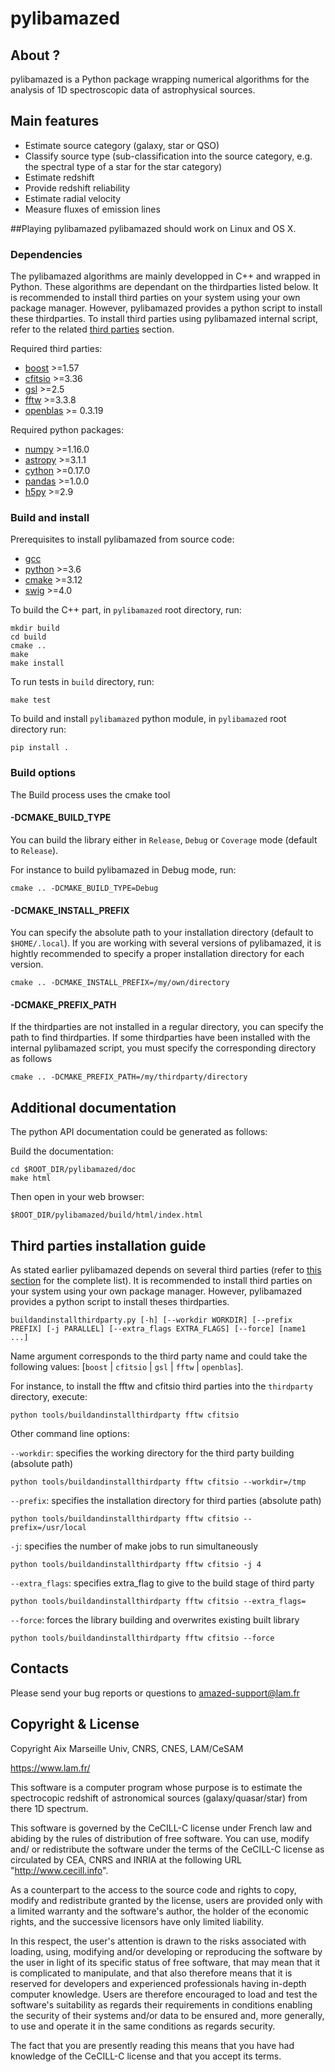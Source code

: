 # pylibamazed

## About ?

pylibamazed is a Python package wrapping numerical algorithms for the analysis of 1D spectroscopic data of astrophysical sources.

## Main features

* Estimate source category (galaxy, star or QSO)
* Classify source type (sub-classification into the source category, e.g. the spectral type of a star for the star category)
* Estimate redshift
* Provide redshift reliability
* Estimate radial velocity
* Measure fluxes of emission lines

##Playing pylibamazed
pylibamazed should work on Linux and OS X.

### Dependencies

The pylibamazed algorithms are mainly developped in C++ and wrapped in Python. These algorithms are dependant on the thirdparties listed below. It is recommended to install third parties on your system using your own package manager. However, pylibamazed provides a python script to install these thirdparties. To install third parties using pylibamazed internal script, refer to the related [third parties](#Third-parties-install-guide) section.

Required third parties:
* [boost](https://www.boost.org/) >=1.57
* [cfitsio](https://heasarc.gsfc.nasa.gov/fitsio/) >=3.36
* [gsl](https://www.gnu.org/software/gsl/) >=2.5
* [fftw](http://www.fftw.org/) >=3.3.8
* [openblas](https://www.openblas.net/) >= 0.3.19

Required python packages:
* [numpy](https://www.numpy.org/) >=1.16.0
* [astropy](https://www.astropy.org/) >=3.1.1
* [cython](https://cython.org/) >=0.17.0
* [pandas](https://pandas.pydata.org/) >=1.0.0
* [h5py](https://www.h5py.org/) >=2.9

### Build and install

Prerequisites to install pylibamazed from source code:

* [gcc](https://gcc.gnu.org/)
* [python](https://www.python.org/) >=3.6
* [cmake](https://cmake.org/) >=3.12
* [swig](http://www.swig.org/) >=4.0

To build the C++ part, in `pylibamazed` root directory, run:

    mkdir build
    cd build
    cmake ..
    make
    make install

To run tests in `build` directory, run:

    make test

To build and install `pylibamazed` python module, in `pylibamazed` root directory run:

    pip install .

### Build options

The Build process uses the cmake tool

#### -DCMAKE_BUILD_TYPE

You can build the library either in `Release`, `Debug` or `Coverage` mode (default to `Release`).

For instance to build pylibamazed in Debug mode, run: 

    cmake .. -DCMAKE_BUILD_TYPE=Debug

#### -DCMAKE_INSTALL_PREFIX

You can specify the absolute path to your installation directory (default to `$HOME/.local`). If you are working with several versions of pylibamazed, it is hightly recommended to specify a proper installation directory for each version. 

    cmake .. -DCMAKE_INSTALL_PREFIX=/my/own/directory

#### -DCMAKE_PREFIX_PATH

If the thirdparties are not installed in a regular directory, you can specify the path to find thirdparties. If some thirdparties have been installed with the internal pylibamazed script, you must specify the  corresponding directory as follows

    cmake .. -DCMAKE_PREFIX_PATH=/my/thirdparty/directory


## Additional documentation

The python API documentation could be generated as follows:

Build the documentation:

    cd $ROOT_DIR/pylibamazed/doc
    make html

Then open in your web browser:

    $ROOT_DIR/pylibamazed/build/html/index.html

## Third parties installation guide

As stated earlier pylibamazed depends on several third parties (refer to [this section](#dependencies) for the complete list). It is recommended to install third parties on your system using your own package manager. However, pylibamazed provides a python script to install theses thirdparties.

    buildandinstallthirdparty.py [-h] [--workdir WORKDIR] [--prefix PREFIX] [-j PARALLEL] [--extra_flags EXTRA_FLAGS] [--force] [name1 ...]

Name argument corresponds to the third party name and could take the following values:  [`boost` | `cfitsio` | `gsl` | `fftw` | `openblas`].

For instance, to install the fftw and cfitsio third parties into the `thirdparty` directory, execute:

    python tools/buildandinstallthirdparty fftw cfitsio

Other command line options:

`--workdir`: specifies the working directory for the third party building (absolute path)

    python tools/buildandinstallthirdparty fftw cfitsio --workdir=/tmp

`--prefix`: specifies the installation directory for third parties (absolute path)

    python tools/buildandinstallthirdparty fftw cfitsio --prefix=/usr/local

`-j`: specifies the number of make jobs to run simultaneously 

    python tools/buildandinstallthirdparty fftw cfitsio -j 4

`--extra_flags`: specifies extra_flag to give to the build stage of third party

    python tools/buildandinstallthirdparty fftw cfitsio --extra_flags=

`--force`: forces the library building and overwrites existing built library 

    python tools/buildandinstallthirdparty fftw cfitsio --force

## Contacts

Please send your bug reports or questions to amazed-support@lam.fr

## Copyright & License

Copyright  Aix Marseille Univ, CNRS, CNES, LAM/CeSAM

https://www.lam.fr/

This software is a computer program whose purpose is to estimate the
spectrocopic redshift of astronomical sources (galaxy/quasar/star)
from there 1D spectrum.

This software is governed by the CeCILL-C license under French law and
abiding by the rules of distribution of free software.  You can  use, 
modify and/ or redistribute the software under the terms of the CeCILL-C
license as circulated by CEA, CNRS and INRIA at the following URL
"http://www.cecill.info". 

As a counterpart to the access to the source code and  rights to copy,
modify and redistribute granted by the license, users are provided only
with a limited warranty  and the software's author,  the holder of the
economic rights,  and the successive licensors  have only  limited
liability. 

In this respect, the user's attention is drawn to the risks associated
with loading,  using,  modifying and/or developing or reproducing the
software by the user in light of its specific status of free software,
that may mean  that it is complicated to manipulate,  and  that  also
therefore means  that it is reserved for developers  and  experienced
professionals having in-depth computer knowledge. Users are therefore
encouraged to load and test the software's suitability as regards their
requirements in conditions enabling the security of their systems and/or 
data to be ensured and,  more generally, to use and operate it in the 
same conditions as regards security. 

The fact that you are presently reading this means that you have had
knowledge of the CeCILL-C license and that you accept its terms.
